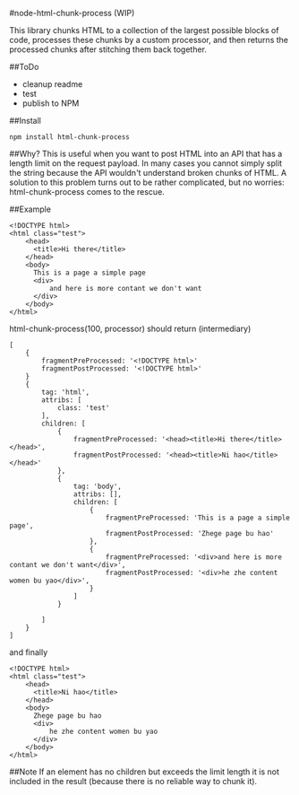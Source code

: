#node-html-chunk-process (WIP)

This library chunks HTML to a collection of the largest possible blocks of code, processes these chunks by a custom processor, and then returns the processed chunks after stitching them back together.

##ToDo
- cleanup readme
- test
- publish to NPM

##Install

    npm install html-chunk-process

##Why?
This is useful when you want to post HTML into an API that has a length limit on the request payload. In many cases you cannot simply split the string because the API wouldn't understand broken chunks of HTML. A solution to this problem turns out to be rather complicated, but no worries: html-chunk-process comes to the rescue.

##Example

    <!DOCTYPE html>
    <html class="test">
        <head>
          <title>Hi there</title>
        </head>
        <body>
          This is a page a simple page
          <div>
              and here is more contant we don't want
          </div>
        </body>
    </html>

html-chunk-process(100, processor) should return (intermediary)

    [
        {
            fragmentPreProcessed: '<!DOCTYPE html>'
            fragmentPostProcessed: '<!DOCTYPE html>'
        }
        {
            tag: 'html',
            attribs: [
                class: 'test'
            ],
            children: [
                {
                    fragmentPreProcessed: '<head><title>Hi there</title></head>',
                    fragmentPostProcessed: '<head><title>Ni hao</title></head>'
                },
                {
                    tag: 'body',
                    attribs: [],
                    children: [
                        {
                            fragmentPreProcessed: 'This is a page a simple page',
                            fragmentPostProcessed: 'Zhege page bu hao'
                        },
                        {
                            fragmentPreProcessed: '<div>and here is more contant we don't want</div>',
                            fragmentPostProcessed: '<div>he zhe content women bu yao</div>',
                        }
                    ]
                }

            ]
        }
    ]

and finally

    <!DOCTYPE html>
    <html class="test">
        <head>
          <title>Ni hao</title>
        </head>
        <body>
          Zhege page bu hao
          <div>
              he zhe content women bu yao
          </div>
        </body>
    </html>

##Note
If an element has no children but exceeds the limit length it is not included in the result (because there is no reliable way to chunk it).